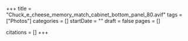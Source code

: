 +++
title = "Chuck_e_cheese_memory_match_cabinet_bottom_panel_80.avif"
tags = ["Photos"]
categories = []
startDate = ""
draft = false
pages = []

citations = []
+++
